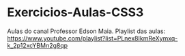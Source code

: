 # Exercicios-Aulas-CSS3

Aulas do canal Professor Edson Maia.
Playlist das aulas: https://www.youtube.com/playlist?list=PLnex8IkmReXymxq-k_2p12xcYBMn2g8qp

